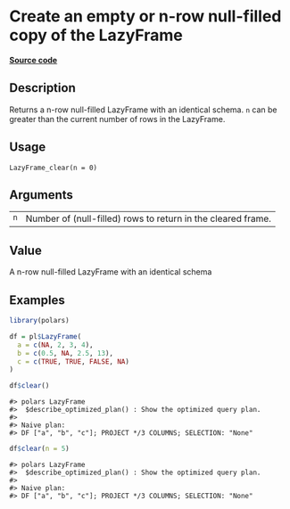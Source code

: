 

# Create an empty or n-row null-filled copy of the LazyFrame

[**Source code**](https://github.com/pola-rs/r-polars/tree/main/R/lazyframe__lazy.R#L2068)

## Description

Returns a n-row null-filled LazyFrame with an identical schema.
<code>n</code> can be greater than the current number of rows in the
LazyFrame.

## Usage

<pre><code class='language-R'>LazyFrame_clear(n = 0)
</code></pre>

## Arguments

<table>
<tr>
<td style="white-space: nowrap; font-family: monospace; vertical-align: top">
<code id="LazyFrame_clear_:_n">n</code>
</td>
<td>
Number of (null-filled) rows to return in the cleared frame.
</td>
</tr>
</table>

## Value

A n-row null-filled LazyFrame with an identical schema

## Examples

``` r
library(polars)

df = pl$LazyFrame(
  a = c(NA, 2, 3, 4),
  b = c(0.5, NA, 2.5, 13),
  c = c(TRUE, TRUE, FALSE, NA)
)

df$clear()
```

    #> polars LazyFrame
    #>  $describe_optimized_plan() : Show the optimized query plan.
    #> 
    #> Naive plan:
    #> DF ["a", "b", "c"]; PROJECT */3 COLUMNS; SELECTION: "None"

``` r
df$clear(n = 5)
```

    #> polars LazyFrame
    #>  $describe_optimized_plan() : Show the optimized query plan.
    #> 
    #> Naive plan:
    #> DF ["a", "b", "c"]; PROJECT */3 COLUMNS; SELECTION: "None"
